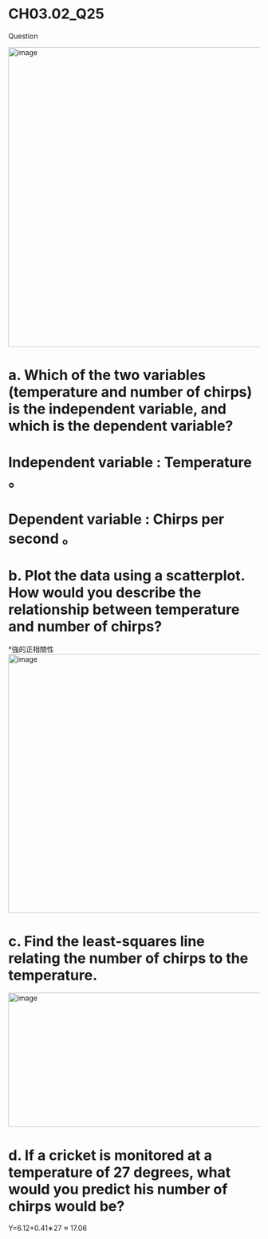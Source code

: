 # CH03.02_Q25
Question  

<img width="576" height="601" alt="image" src="https://github.com/user-attachments/assets/cf711cf2-02fc-4785-aa49-a75f693bd096" />

# a. Which of the two variables (temperature and number of chirps) is the independent variable, and which is the dependent variable?

# Independent variable : Temperature 。
# Dependent variable : Chirps per second 。

# b. Plot the data using a scatterplot. How would you describe the relationship between temperature and number of chirps?

*強的正相關性
<img width="752" height="519" alt="image" src="https://github.com/user-attachments/assets/37c5a047-091e-4d54-9acb-f4df1d274714" />


# c. Find the least-squares line relating the number of chirps to the temperature.

<img width="532" height="269" alt="image" src="https://github.com/user-attachments/assets/a16cfb82-fceb-4aef-9e33-453b09339373" />





# d. If a cricket is monitored at a temperature of 27 degrees, what would you predict his number of chirps would be?

Y=6.12+0.41∗27
 ≈ 17.06
